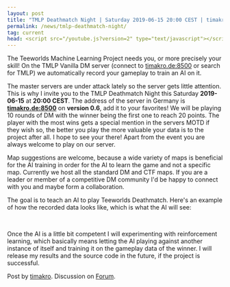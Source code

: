```yaml
---
layout: post
title: "TMLP Deathmatch Night | Saturday 2019-06-15 20:00 CEST | timakro.de:8500"
permalink: /news/tmlp-deathmatch-night/
tag: current
head: <script src="/youtube.js?version=2" type="text/javascript"></script>
---
```


The Teeworlds Machine Learning Project needs you, or more precisely your skill! On the TMLP Vanilla DM server (connect to [timakro.de:8500](ddnet:timakro.de:8500) or search for TMLP) we automatically record your gameplay to train an AI on it.

The master servers are under attack lately so the server gets little attention. This is why I invite you to the TMLP Deathmatch Night this Saturday **2019-06-15** at **20:00 CEST**. The address of the server in Germany is **[timakro.de:8500](ddnet:timakro.de:8500)** on **version 0.6**, add it to your favorites! We will be playing 10 rounds of DM with the winner being the first one to reach 20 points. The player with the most wins gets a special mention in the servers MOTD if they wish so, the better you play the more valuable your data is to the project after all. I hope to see your there! Apart from the event you are always welcome to play on our server.

Map suggestions are welcome, because a wide variety of maps is beneficial for the AI training in order for the AI to learn the game and not a specific map. Currently we host all the standard DM and CTF maps. If you are a leader or member of a competitive DM community I'd be happy to connect with you and maybe form a collaboration.

The goal is to teach an AI to play Teeworlds Deathmatch. Here's an example of how the recorded data looks like, which is what the AI will see:
<div class="startvideo"><div class="video-container">
  <div class="ytplayer" data-id="8ocxnWipQDw"></div>
</div></div>
<br>

Once the AI is a little bit competent I will experimenting with reinforcement learning, which basically means letting the AI playing against another instance of itself and training it on the gameplay data of the winner. I will release my results and the source code in the future, if the project is successful.

Post by [timakro](https://timakro.de/). Discussion on [Forum](https://forum.ddnet.org/viewtopic.php?f=29&t=6821).
